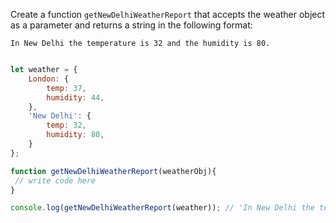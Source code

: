 Create a function `getNewDelhiWeatherReport` that accepts the weather object as a parameter and returns a string in the following format:

`In New Delhi the temperature is 32 and the humidity is 80.`

```js

let weather = {
    London: {
        temp: 37,
        humidity: 44,
    },
    'New Delhi': {  
        temp: 32,
        humidity: 80,
    }
};

function getNewDelhiWeatherReport(weatherObj){
 // write code here
}

console.log(getNewDelhiWeatherReport(weather)); // 'In New Delhi the temperature is 32 and the humidity is 80.'

```
